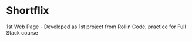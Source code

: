 # Shortflix
1st Web Page - Developed as 1st project from Rollin Code, practice for Full Stack course
